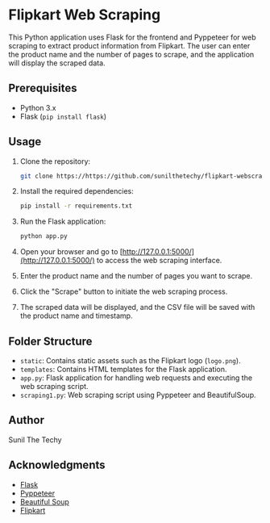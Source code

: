 # Flipkart Web Scraping

This Python application uses Flask for the frontend and Pyppeteer for web scraping to extract product information from Flipkart. The user can enter the product name and the number of pages to scrape, and the application will display the scraped data.

## Prerequisites

- Python 3.x
- Flask (`pip install flask`)

## Usage

1. Clone the repository:

    ```bash
    git clone https://https://github.com/sunilthetechy/flipkart-webscraping.git
    ```

2. Install the required dependencies:

    ```bash
    pip install -r requirements.txt
    ```

3. Run the Flask application:

    ```bash
    python app.py
    ```

4. Open your browser and go to [http://127.0.0.1:5000/](http://127.0.0.1:5000/) to access the web scraping interface.

5. Enter the product name and the number of pages you want to scrape.

6. Click the "Scrape" button to initiate the web scraping process.

7. The scraped data will be displayed, and the CSV file will be saved with the product name and timestamp.

## Folder Structure

- `static`: Contains static assets such as the Flipkart logo (`logo.png`).
- `templates`: Contains HTML templates for the Flask application.
- `app.py`: Flask application for handling web requests and executing the web scraping script.
- `scraping1.py`: Web scraping script using Pyppeteer and BeautifulSoup.

## Author

Sunil The Techy

## Acknowledgments

- [Flask](https://flask.palletsprojects.com/)
- [Pyppeteer](https://github.com/miyakogi/pyppeteer)
- [Beautiful Soup](https://www.crummy.com/software/BeautifulSoup/)
- [Flipkart](https://www.flipkart.com/)
```

